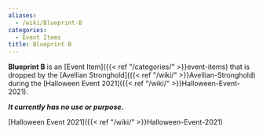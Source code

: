 ```yaml
---
aliases:
  - /wiki/Blueprint-B
categories:
  - Event Items
title: Blueprint B
---
```


**Blueprint B** is an [Event Item]({{< ref "/categories/" >}}event-items) that is dropped by the [Avellian Stronghold]({{< ref "/wiki/" >}}Avellian-Stronghold) during the [Halloween Event 2021]({{< ref "/wiki/" >}}Halloween-Event-2021).

**_It currently has no use or purpose._**

[Halloween Event 2021]({{< ref "/wiki/" >}}Halloween-Event-2021)
